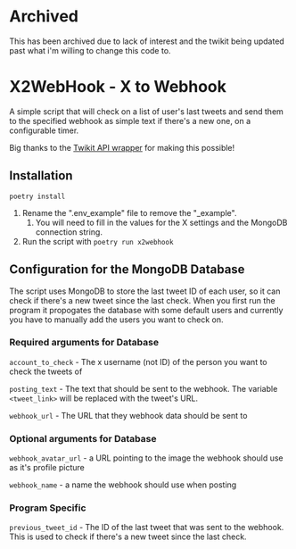 # Archived

This has been archived due to lack of interest and the twikit being updated past what i'm willing to change this code to.

# X2WebHook - X to Webhook

A simple script that will check on a list of user's last tweets and send them to the specified webhook as simple text if there's a new one, on a configurable timer.

Big thanks to the [Twikit API wrapper](https://github.com/d60/twikit) for making this possible!

## Installation

``poetry install``

1. Rename the ".env_example" file to remove the "_example".
   1. You will need to fill in the values for the X settings and the MongoDB connection string.
2. Run the script with ``poetry run x2webhook``

## Configuration for the MongoDB Database

The script uses MongoDB to store the last tweet ID of each user, so it can check if there's a new tweet since the last check.
When you first run the program it propogates the database with some default users and currently you have to manually add the users you want to check on.

### Required arguments for Database

``account_to_check`` - The x username (not ID) of the person you want to check the tweets of

``posting_text`` - The text that should be sent to the webhook. The variable ``<tweet_link>`` will be replaced with the tweet's URL.

``webhook_url`` - The URL that they webhook data should be sent to

### Optional arguments for Database

``webhook_avatar_url`` - a URL pointing to the image the webhook should use as it's profile picture

``webhook_name`` - a name the webhook should use when posting

### Program Specific

``previous_tweet_id`` - The ID of the last tweet that was sent to the webhook. This is used to check if there's a new tweet since the last check.
